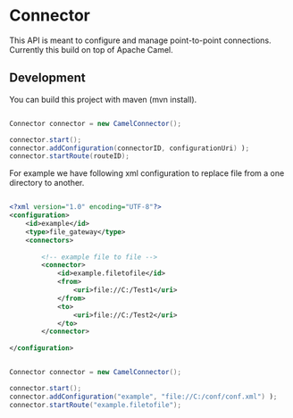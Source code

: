 # Connector
This API is meant to configure and manage point-to-point connections. Currently this build on top of Apache Camel. 

## Development

You can build this project with maven (mvn install). 

```java

Connector connector = new CamelConnector();

connector.start();
connector.addConfiguration(connectorID, configurationUri) );
connector.startRoute(routeID);

```

For example we have following xml configuration to replace file from a one directory to another.

```xml

<?xml version="1.0" encoding="UTF-8"?>
<configuration>
	<id>example</id>
	<type>file_gateway</type>
	<connectors>
		
		<!-- example file to file --> 		
		<connector>
			<id>example.filetofile</id>
			<from>
				<uri>file://C:/Test1</uri>
			</from>
			<to>
				<uri>file://C:/Test2</uri>
			</to>
		</connector>
		
</configuration>

```

```java

Connector connector = new CamelConnector();

connector.start();
connector.addConfiguration("example", "file://C:/conf/conf.xml") );
connector.startRoute("example.filetofile");

```